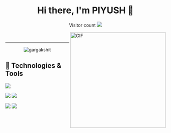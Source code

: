 <h1 align="center">Hi there, I'm PIYUSH 👋</h1>

<p align="center"> 
  Visitor count
  <img src="https://profile-counter.glitch.me/antiXlive/count.svg" />
</p>
<img align="right" alt="GIF" height="300px" src="https://octodex.github.com/images/daftpunktocat-thomas.gif"/>
<br />

---

<p align="center"> <img src="https://github-readme-stats-five-lyart.vercel.app/api?username=antiXlive&show_icons=true" alt="gargakshit" /> </p>


## 🔧 Technologies & Tools
![](https://img.shields.io/badge/OS-Linux-informational?style=flat&logo=linux&logoColor=white&color=2bbc8a)
<!--![](https://img.shields.io/badge/Editor-IntelliJ_IDEA-informational?style=flat&logo=intellij-idea&logoColor=white&color=2bbc8a)-->
<!--![](https://img.shields.io/badge/Code-Python-informational?style=flat&logo=python&logoColor=white&color=2bbc8a)-->
![](https://img.shields.io/badge/Code-JavaScript-informational?style=flat&logo=javascript&logoColor=white&color=2bbc8a)
![](https://img.shields.io/badge/Code-Php-informational?style=flat&logo=php&logoColor=white&color=2bbc8a)
<!--![](https://img.shields.io/badge/Code-Golang-informational?style=flat&logo=go&logoColor=white&color=2bbc8a)-->
<!--![](https://img.shields.io/badge/Code-Make-informational?style=flat&logo=cmake&logoColor=white&color=2bbc8a)-->
<!--![](https://img.shields.io/badge/Code-Vue-informational?style=flat&logo=vue.js&logoColor=white&color=2bbc8a)-->
![](https://img.shields.io/badge/Shell-Bash-informational?style=flat&logo=gnu-bash&logoColor=white&color=2bbc8a)
![](https://img.shields.io/badge/Tools-PostgreSQL-informational?style=flat&logo=postgresql&logoColor=white&color=2bbc8a)
<!--![](https://img.shields.io/badge/Tools-Docker-informational?style=flat&logo=docker&logoColor=white&color=2bbc8a)-->
<!--![](https://img.shields.io/badge/Tools-Kubernetes-informational?style=flat&logo=kubernetes&logoColor=white&color=2bbc8a)-->
<!--![](https://img.shields.io/badge/Tools-Red_Hat_OpenShift-informational?style=flat&logo=red-hat-open-shift&logoColor=white&color=2bbc8a)-->
<!--![](https://img.shields.io/badge/Cloud-Digital_Ocean-informational?style=flat&logo=digitalocean&logoColor=white&color=2bbc8a)-->



<!--
(https://github.com/anuraghazra/github-readme-stats)
**antiXlive/antiXlive** is a ✨ _special_ ✨ repository because its `README.md` (this file) appears on your GitHub profile.

Here are some ideas to get you started:

- 🔭 I’m currently working on ...
- 🌱 I’m currently learning ...
- 👯 I’m looking to collaborate on ...
- 🤔 I’m looking for help with ...
- 💬 Ask me about ...
- 📫 How to reach me: ...
- 😄 Pronouns: ...
- ⚡ Fun fact: ...
-->
